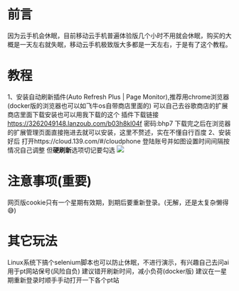 # 前言
因为云手机会休眠，目前移动云手机普遍体验版几个小时不用就会休眠，购买的大概是一天左右就失眠，移动云手机极致版大多都是一天左右，于是有了这个教程。
# 教程
1、安装自动刷新插件(Auto Refresh Plus | Page Monitor),推荐用chrome浏览器(docker版的浏览器也可以如飞牛os自带商店里面的)
可以自己去谷歌商店的扩展商店里面下载安装也可以用我下载的这个
插件下载链接
https://3262049148.lanzoub.com/b03h8kl04f
密码:bhp7
下载完之后在浏览器的扩展管理页面直接拖进去就可以安装，这里不赘述，实在不懂自行百度
2、安装好后
打开https://cloud.139.com/#/cloudphone
登陆账号并如图设置时间间隔按情况自己调整
但**硬刷新**选项切记要勾选
![](https://vip.123pan.cn/1681970/yk6baz03t0m000d7w33g66k9qplbkdxtDIQ1DIr0Dcx2DIry.png)
# 注意事项(重要)
网页版cookie只有一个星期有效期，到期后要重新登录。(无解，还是太复杂懒得😅)
# 其它玩法
Linux系统下搞个selenium脚本也可以防止休眠，不进行演示，有兴趣自己去问ai
用于pt网站保号(风险自负)
建议错开刷新时间，减小负荷(docker版)
建议在一星期重新登录时顺手手动打开一下各个pt站